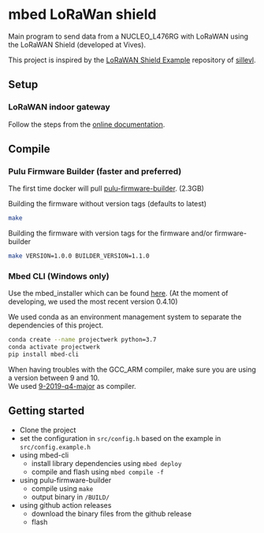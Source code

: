 # mbed LoRaWan shield

Main program to send data from a NUCLEO_L476RG with LoRaWAN using the LoRaWAN Shield (developed at Vives).

This project is inspired by the [LoRaWAN Shield Example](https://github.com/sillevl/lorawan-shield-example/) repository of [sillevl](https://github.com/sillevl).

## Setup

### LoRaWAN indoor gateway

Follow the steps from the [online documentation](https://www.thethingsindustries.com/docs/gateways/thethingsindoorgateway/).
## Compile

### Pulu Firmware Builder (faster and preferred)
The first time docker will pull [pulu-firmware-builder](https://github.com/vives-projectwerk-2021/pulu-firmware-builder/pkgs/container/pulu-firmware-builder). (2.3GB)

Building the firmware without version tags (defaults to latest)
```bash
make
```

Building the firmware with version tags for the firmware and/or firmware-builder
```bash
make VERSION=1.0.0 BUILDER_VERSION=1.1.0
```

### Mbed CLI (Windows only)

Use the mbed_installer which can be found [here](https://github.com/ARMmbed/mbed-cli-windows-installer/releases). (At the moment of developing, we used the most recent version 0.4.10)

We used conda as an environment management system to separate the dependencies of this project.

```bash
conda create --name projectwerk python=3.7
conda activate projectwerk
pip install mbed-cli
```

When having troubles with the GCC_ARM compiler, make sure you are using a version between 9 and 10.  
We used [9-2019-q4-major](https://developer.arm.com/tools-and-software/open-source-software/developer-tools/gnu-toolchain/gnu-rm/downloads/9-2019-q4-major) as compiler.

## Getting started

- Clone the project
- set the configuration in `src/config.h` based on the example in `src/config.example.h`
- using mbed-cli
    - install library dependencies using `mbed deploy`
    - compile and flash using `mbed compile -f`
- using pulu-firmware-builder
    - compile using `make`
    - output binary in `/BUILD/`
- using github action releases
    - download the binary files from the github release
    - flash
